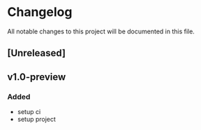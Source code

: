 # Changelog

All notable changes to this project will be documented in this file.

## [Unreleased]
## v1.0-preview
 
### Added
- setup ci
- setup project